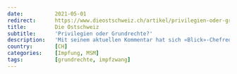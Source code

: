 ```yaml
---
date:          2021-05-01
redirect:      https://www.dieostschweiz.ch/artikel/privilegien-oder-grundrechte-OQoKr5O
title:         Die Ostschweiz
subtitle:      'Privilegien oder Grundrechte?'
description:   'Mit seinem aktuellen Kommentar hat sich «Blick»-Chefredaktor Christian Dorer selbst übertroffen. Im schlechtesten Wortsinn.'
country:       [CH]
categories:    [Impfung, MSM]
tags:          [grundrechte, impfzwang]
---
```


